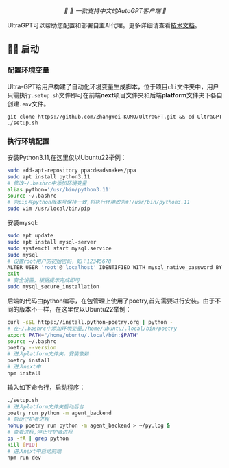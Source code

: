 <!-- <p align="center">
  <img src="https://raw.githubusercontent.com/reworkd/AgentGPT/main/next/public/banner.png" height="300" alt="AgentGPT Logo"/> -->
</p>
<p align="center">
  <em>🤖 🤖 一款支持中文的AutoGPT客户端  🤖 </em>
</p>

UltraGPT可以帮助您配置和部署自主AI代理。更多详细请查看[技术文档](https://zhangwei-kumo.github.io/UltraGPT)。

## 👨‍🚀 启动

### 配置环境变量
Ultra-GPT给用户构建了自动化环境变量生成脚本，位于项目`cli`文件夹中，用户只需执行`.setup.sh`文件即可在前端**next**项目文件夹和后端**platform**文件夹下各自创建`.env`文件。

```
git clone https://github.com/ZhangWei-KUMO/UltraGPT.git && cd UltraGPT
./setup.sh
```

### 执行环境配置
安装Python3.11,在这里仅以Ubuntu22举例：
```bash
sudo add-apt-repository ppa:deadsnakes/ppa
sudo apt install python3.11
# 修改~/.bashrc中添加环境变量
alias python='/usr/bin/python3.11'
source ~/.bashrc
# 为pip与python版本号保持一致,将执行环境改为#!/usr/bin/python3.11
sudo vim /usr/local/bin/pip

```
安装mysql:
```bash
sudo apt update
sudo apt install mysql-server
sudo systemctl start mysql.service
sudo mysql
# 设置root用户的初始密码，如：12345678
ALTER USER 'root'@'localhost' IDENTIFIED WITH mysql_native_password BY 'YOUR_PASSWORD';
exit
# 安全设置，根据提示完成即可
sudo mysql_secure_installation
```

后端的代码由python编写，在包管理上使用了poetry,首先需要进行安装。由于不同的版本不一样，在这里仅以Ubuntu22举例：
```bash
curl -sSL https://install.python-poetry.org | python -
# 在~/.bashrc中添加环境变量,/home/ubuntu/.local/bin/poetry
export PATH="/home/ubuntu/.local/bin:$PATH"
source ~/.bashrc
poetry --version
# 进入platform文件夹，安装依赖
poetry install
# 进入next中
npm install
```



输入如下命令行，启动程序：
```bash
./setup.sh
# 进入platform文件夹启动后台
poetry run python -m agent_backend
# 启动守护者进程
nohup poetry run python -m agent_backend > ~/py.log &
# 查看进程,停止守护者进程
ps -fA | grep python
kill [PID]
# 进入next中启动前端
npm run dev
```
